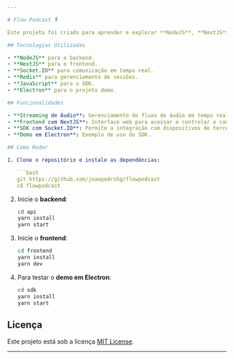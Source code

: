 ```yaml
---

# Flow Podcast 🎙️

Este projeto foi criado para aprender e explorar **NodeJS**, **NextJS**, **Socket.IO** e **Redis**, com a ideia de desenvolver uma plataforma de streaming de áudio. O projeto inclui um SDK feito em **JavaScript puro** com **Socket.IO** para permitir a integração com dispositivos externos. O repositório também contém um projeto demo usando **Electron** para exemplificar o uso do SDK.

## Tecnologias Utilizadas

- **NodeJS** para o backend.
- **NextJS** para o frontend.
- **Socket.IO** para comunicação em tempo real.
- **Redis** para gerenciamento de sessões.
- **JavaScript** para o SDK.
- **Electron** para o projeto demo.

## Funcionalidades

- **Streaming de Áudio**: Gerenciamento do fluxo de áudio em tempo real.
- **Frontend com NextJS**: Interface web para acessar e controlar o conteúdo.
- **SDK com Socket.IO**: Permite a integração com dispositivos de terceiros via comunicação em tempo real.
- **Demo em Electron**: Exemplo de uso do SDK.

## Como Rodar

1. Clone o repositório e instale as dependências:

   ```bash
   git https://github.com/joaopedro5g/flowpodcast
   cd flowpodcast
   ```

2. Inicie o **backend**:

   ```bash
   cd api
   yarn install
   yarn start
   ```

3. Inicie o **frontend**:

   ```bash
   cd frontend
   yarn install
   yarn dev
   ```

4. Para testar o **demo em Electron**:

   ```bash
   cd sdk
   yarn install
   yarn start
   ```

## Licença

Este projeto está sob a licença [MIT License](LICENSE).

---
```

